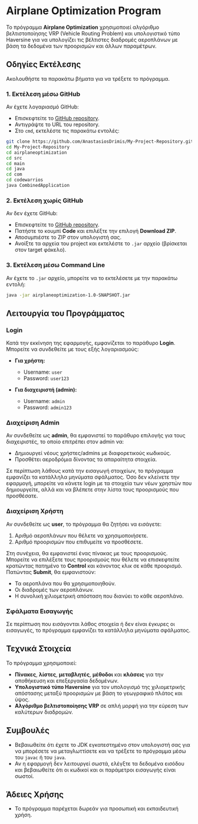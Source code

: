# Airplane Optimization Program

Το πρόγραμμα **Airplane Optimization** χρησιμοποιεί αλγόριθμο βελτιστοποίησης VRP (Vehicle Routing Problem) και υπολογιστικό τύπο Haversine για να υπολογίζει τις βέλτιστες διαδρομές αεροπλάνων με βάση τα δεδομένα των προορισμών και άλλων παραμέτρων.

## Οδηγίες Εκτέλεσης

Ακολουθήστε τα παρακάτω βήματα για να τρέξετε το πρόγραμμα.

### 1. Εκτέλεση μέσω GitHub

Αν έχετε λογαριασμό GitHub:
- Επισκεφτείτε το [GitHub repository](https://github.com/AnastasiosDrimis/My-Project-Repository).
- Αντιγράψτε το URL του repository.
- Στο `cmd`, εκτελέστε τις παρακάτω εντολές:

```bash
git clone https://github.com/AnastasiosDrimis/My-Project-Repository.git
cd My-Project-Repository
cd airplaneoptimization
cd src
cd main
cd java
cd com
cd codewarrios
java CombinedApplication
 ```


### 2. Εκτέλεση χωρίς GitHub

Αν δεν έχετε GitHub:
- Επισκεφτείτε το [GitHub repository](https://github.com/AnastasiosDrimis/My-Project-Repository).
- Πατήστε το κουμπί **Code** και επιλέξτε την επιλογή **Download ZIP**.
- Αποσυμπιέστε το ZIP στον υπολογιστή σας.
- Ανοίξτε τα αρχεία του project και εκτελέστε το `.jar` αρχείο (βρίσκεται στον target φάκελο).

### 3. Εκτέλεση μέσω Command Line

Αν έχετε το `.jar` αρχείο, μπορείτε να το εκτελέσετε με την παρακάτω εντολή:

```bash
java -jar airplaneoptimization-1.0-SNAPSHOT.jar
 ```

## Λειτουργία του Προγράμματος

### Login

Κατά την εκκίνηση της εφαρμογής, εμφανίζεται το παράθυρο **Login**. Μπορείτε να συνδεθείτε με τους εξής λογαριασμούς:
- **Για χρήστη:**
  - Username: `user`
  - Password: `user123`
  
- **Για διαχειριστή (admin):**
  - Username: `admin`
  - Password: `admin123`

### Διαχείριση Admin

Αν συνδεθείτε ως **admin**, θα εμφανιστεί το παράθυρο επιλογής για τους διαχειριστές, το οποίο επιτρέπει στον admin να:
- Δημιουργεί νέους χρήστες/admins με διαφορετικούς κωδικούς.
- Προσθέτει αεροδρόμια δίνοντας τα απαραίτητα στοιχεία.

Σε περίπτωση λάθους κατά την εισαγωγή στοιχείων, το πρόγραμμα εμφανίζει τα κατάλληλα μηνύματα σφάλματος.
Όσο δεν κλείνετε την εφαρμογή, μπορείτε να κάνετε login με τα στοιχεία των νέων χρηστών που δημιουργείτε, αλλά και να βλέπετε στην λίστα τους προορισμούς που προσθέσατε.

### Διαχείριση Χρήστη

Αν συνδεθείτε ως **user**, το πρόγραμμα θα ζητήσει να εισάγετε:
1. Αριθμό αεροπλάνων που θέλετε να χρησιμοποιήσετε.
2. Αριθμό προορισμών που επιθυμείτε να προσθέσετε.

Στη συνέχεια, θα εμφανιστεί ένας πίνακας με τους προορισμούς. Μπορείτε να επιλέξετε τους προορισμούς που θέλετε να επισκεφτείτε κρατώντας πατημένο το **Control** και κάνοντας κλικ σε κάθε προορισμό. Πατώντας **Submit**, θα εμφανιστούν:
- Τα αεροπλάνα που θα χρησιμοποιηθούν.
- Οι διαδρομές των αεροπλάνων.
- Η συνολική χιλιομετρική απόσταση που διανύει το κάθε αεροπλάνο.

### Σφάλματα Εισαγωγής

Σε περίπτωση που εισάγονται λάθος στοιχεία ή δεν είναι έγκυρες οι εισαγωγές, το πρόγραμμα εμφανίζει τα κατάλληλα μηνύματα σφάλματος.

## Τεχνικά Στοιχεία

Το πρόγραμμα χρησιμοποιεί:
- **Πίνακες**, **λίστες**, **μεταβλητές**, **μέθοδοι** και **κλάσεις** για την αποθήκευση και επεξεργασία δεδομένων.
- **Υπολογιστικό τύπο Haversine** για τον υπολογισμό της χιλιομετρικής απόστασης μεταξύ προορισμών με βάση το γεωγραφικό πλάτος και ύψος.
- **Αλγόριθμο βελτιστοποίησης VRP** σε απλή μορφή για την εύρεση των καλύτερων διαδρομών.

## Συμβουλές

- Βεβαιωθείτε ότι έχετε το JDK εγκατεστημένο στον υπολογιστή σας για να μπορέσετε να μεταγλωττίσετε και να τρέξετε το πρόγραμμα μέσω του `javac` ή του `java`.
- Αν η εφαρμογή δεν λειτουργεί σωστά, ελέγξτε τα δεδομένα εισόδου και βεβαιωθείτε ότι οι κωδικοί και οι παράμετροι εισαγωγής είναι σωστοί.

## Άδειες Χρήσης

- Το πρόγραμμα παρέχεται δωρεάν για προσωπική και εκπαιδευτική χρήση.

